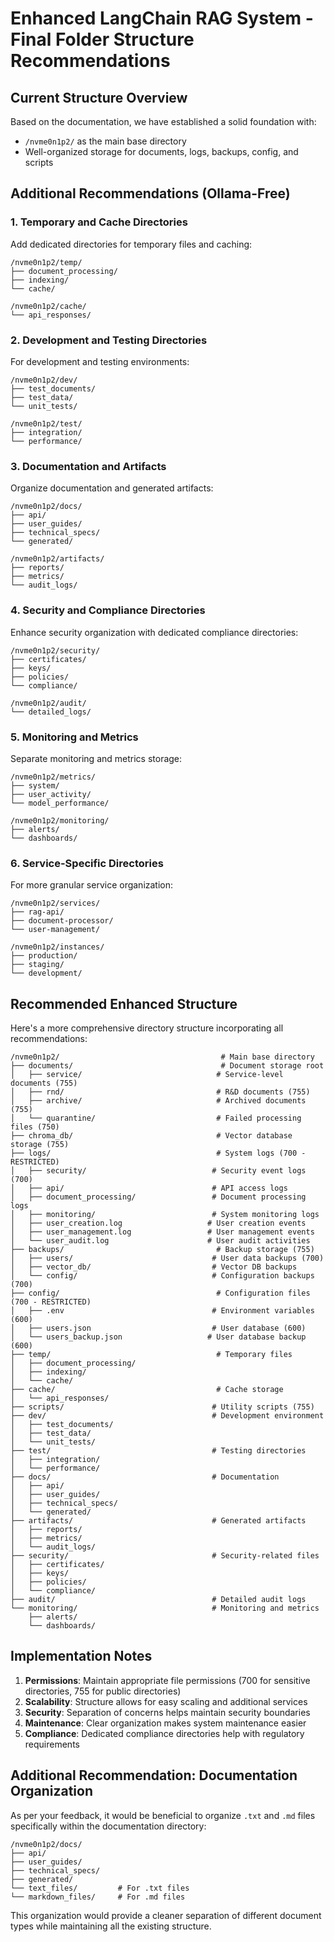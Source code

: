 # Enhanced LangChain RAG System - Final Folder Structure Recommendations

## Current Structure Overview
Based on the documentation, we have established a solid foundation with:
- `/nvme0n1p2/` as the main base directory
- Well-organized storage for documents, logs, backups, config, and scripts

## Additional Recommendations (Ollama-Free)

### 1. Temporary and Cache Directories
Add dedicated directories for temporary files and caching:

```
/nvme0n1p2/temp/
├── document_processing/
├── indexing/
└── cache/

/nvme0n1p2/cache/
└── api_responses/
```

### 2. Development and Testing Directories
For development and testing environments:

```
/nvme0n1p2/dev/
├── test_documents/
├── test_data/
└── unit_tests/

/nvme0n1p2/test/
├── integration/
└── performance/
```

### 3. Documentation and Artifacts
Organize documentation and generated artifacts:

```
/nvme0n1p2/docs/
├── api/
├── user_guides/
├── technical_specs/
└── generated/

/nvme0n1p2/artifacts/
├── reports/
├── metrics/
└── audit_logs/
```

### 4. Security and Compliance Directories
Enhance security organization with dedicated compliance directories:

```
/nvme0n1p2/security/
├── certificates/
├── keys/
├── policies/
└── compliance/

/nvme0n1p2/audit/
└── detailed_logs/
```

### 5. Monitoring and Metrics
Separate monitoring and metrics storage:

```
/nvme0n1p2/metrics/
├── system/
├── user_activity/
└── model_performance/

/nvme0n1p2/monitoring/
├── alerts/
└── dashboards/
```

### 6. Service-Specific Directories
For more granular service organization:

```
/nvme0n1p2/services/
├── rag-api/
├── document-processor/
└── user-management/

/nvme0n1p2/instances/
├── production/
├── staging/
└── development/
```

## Recommended Enhanced Structure

Here's a more comprehensive directory structure incorporating all recommendations:

```
/nvme0n1p2/                                    # Main base directory
├── documents/                                 # Document storage root
│   ├── service/                              # Service-level documents (755)
│   ├── rnd/                                  # R&D documents (755)
│   ├── archive/                              # Archived documents (755)
│   └── quarantine/                           # Failed processing files (750)
├── chroma_db/                                # Vector database storage (755)
├── logs/                                     # System logs (700 - RESTRICTED)
│   ├── security/                            # Security event logs (700)
│   ├── api/                                 # API access logs
│   ├── document_processing/                 # Document processing logs
│   ├── monitoring/                          # System monitoring logs
│   ├── user_creation.log                   # User creation events
│   ├── user_management.log                 # User management events
│   └── user_audit.log                      # User audit activities
├── backups/                                  # Backup storage (755)
│   ├── users/                               # User data backups (700)
│   ├── vector_db/                           # Vector DB backups
│   └── config/                              # Configuration backups (700)
├── config/                                   # Configuration files (700 - RESTRICTED)
│   ├── .env                                 # Environment variables (600)
│   ├── users.json                           # User database (600)
│   └── users_backup.json                   # User database backup (600)
├── temp/                                     # Temporary files
│   ├── document_processing/
│   ├── indexing/
│   └── cache/
├── cache/                                    # Cache storage
│   └── api_responses/
├── scripts/                                 # Utility scripts (755)
├── dev/                                     # Development environment
│   ├── test_documents/
│   ├── test_data/
│   └── unit_tests/
├── test/                                    # Testing directories
│   ├── integration/
│   └── performance/
├── docs/                                    # Documentation
│   ├── api/
│   ├── user_guides/
│   ├── technical_specs/
│   └── generated/
├── artifacts/                               # Generated artifacts
│   ├── reports/
│   ├── metrics/
│   └── audit_logs/
├── security/                                # Security-related files
│   ├── certificates/
│   ├── keys/
│   ├── policies/
│   └── compliance/
├── audit/                                   # Detailed audit logs
└── monitoring/                              # Monitoring and metrics
    ├── alerts/
    └── dashboards/
```

## Implementation Notes

1. **Permissions**: Maintain appropriate file permissions (700 for sensitive directories, 755 for public directories)
2. **Scalability**: Structure allows for easy scaling and additional services
3. **Security**: Separation of concerns helps maintain security boundaries
4. **Maintenance**: Clear organization makes system maintenance easier
5. **Compliance**: Dedicated compliance directories help with regulatory requirements

## Additional Recommendation: Documentation Organization

As per your feedback, it would be beneficial to organize `.txt` and `.md` files specifically within the documentation directory:

```
/nvme0n1p2/docs/
├── api/
├── user_guides/
├── technical_specs/
├── generated/
└── text_files/         # For .txt files
└── markdown_files/     # For .md files
```

This organization would provide a cleaner separation of different document types while maintaining all the existing structure.

